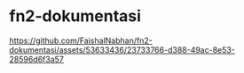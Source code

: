 # fn2-dokumentasi

https://github.com/FaishalNabhan/fn2-dokumentasi/assets/53633436/23733766-d388-49ac-8e53-28596d6f3a57

